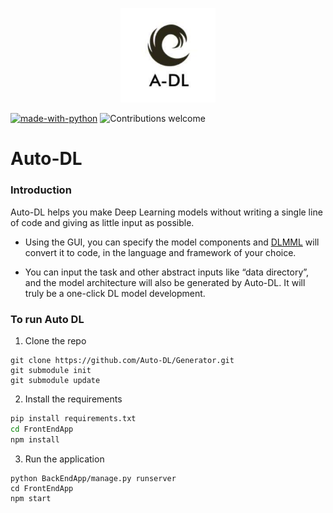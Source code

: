 
<p align="center">
  <img width=30% src="static/AutoDL-Logo.jpg">
</p>

[![made-with-python](https://img.shields.io/badge/Made%20with-Python-1f425f.svg)](https://www.python.org/)
![Contributions welcome](https://img.shields.io/badge/contributions-welcome-orange.svg)

# Auto-DL 

### Introduction
Auto-DL helps you make Deep Learning models without writing a single line of code and giving as little input as possible.

- Using the GUI, you can specify the model components and [DLMML](https://github.com/Auto-DL/DLMML) will convert it to code, in the language and framework of your choice.

- You can input the task and other abstract inputs like “data directory”, and the model architecture will also be generated by Auto-DL. It will truly be a one-click DL model development.

### To run Auto DL

1. Clone the repo

```
git clone https://github.com/Auto-DL/Generator.git
git submodule init
git submodule update
```

2. Install the requirements

```bash
pip install requirements.txt
cd FrontEndApp
npm install
```

3. Run the application

```
python BackEndApp/manage.py runserver
cd FrontEndApp
npm start
```
